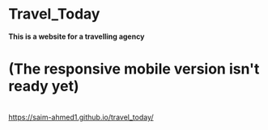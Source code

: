 # Travel_Today
<b>This is a website for a travelling agency</b>
# (The responsive mobile version isn't ready yet)
<br>https://saim-ahmed1.github.io/travel_today/

